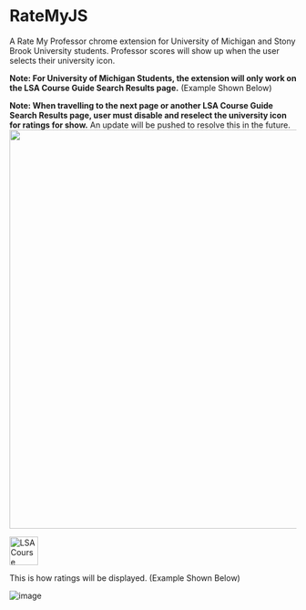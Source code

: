 # RateMyJS

A Rate My Professor chrome extension for University of Michigan and Stony Brook University students. Professor scores will show up when the user selects their university icon. 

**Note: For University of Michigan Students, the extension will only work on the LSA Course Guide Search Results page.** (Example Shown Below) 

**Note: When travelling to the next page or another LSA Course Guide Search Results page, user must disable and reselect the university icon for ratings for show.** An update will be pushed to resolve this in the future.
<img width="700" src=https://user-images.githubusercontent.com/72951726/126092385-19a6fe56-8361-4202-b210-2b10b2bb7cd7.png>

<img src="https://user-images.githubusercontent.com/72951726/126092385-19a6fe56-8361-4202-b210-2b10b2bb7cd7.png" alt="LSA Course Guide Search Results" style="width:50"></img>

This is how ratings will be displayed. (Example Shown Below)

![image](https://user-images.githubusercontent.com/72951726/126092682-9775c278-daf4-451f-af0d-152fe96d03c9.png)
